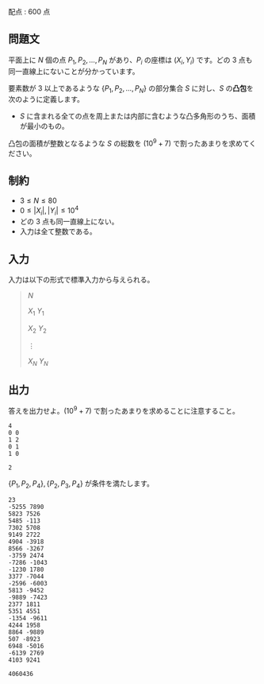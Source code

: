配点 : $600$ 点

## 問題文

平面上に $N$ 個の点 $P_1, P_2, \dots, P_N$ があり、$P_i$ の座標は $(X_i, Y_i)$ です。どの $3$ 点も同一直線上にないことが分かっています。

要素数が $3$ 以上であるような $\{ P_1, P_2, \dots, P_N \}$ の部分集合 $S$ に対し、$S$ の**凸包**を次のように定義します。

- $S$ に含まれる全ての点を周上または内部に含むような凸多角形のうち、面積が最小のもの。

凸包の面積が整数となるような $S$ の総数を $(10^9 + 7)$ で割ったあまりを求めてください。

## 制約

- $3 \leq N \leq 80$
- $0 \leq |X_i|, |Y_i| \leq 10^4$
- どの $3$ 点も同一直線上にない。
- 入力は全て整数である。

## 入力

入力は以下の形式で標準入力から与えられる。

> $N$
> 
> $X_1$ $Y_1$
> 
> $X_2$ $Y_2$
> 
> $\vdots$
> 
> $X_N$ $Y_N$

## 出力

答えを出力せよ。$(10^9 + 7)$ で割ったあまりを求めることに注意すること。

```input1
4
0 0
1 2
0 1
1 0
```

```output1
2
```

$\{ P_1, P_2, P_4 \}, \{ P_2, P_3, P_4 \}$ が条件を満たします。

```input2
23
-5255 7890
5823 7526
5485 -113
7302 5708
9149 2722
4904 -3918
8566 -3267
-3759 2474
-7286 -1043
-1230 1780
3377 -7044
-2596 -6003
5813 -9452
-9889 -7423
2377 1811
5351 4551
-1354 -9611
4244 1958
8864 -9889
507 -8923
6948 -5016
-6139 2769
4103 9241
```

```output2
4060436
```
